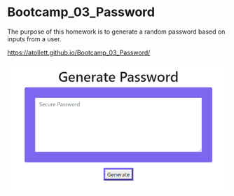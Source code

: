 # Bootcamp_03_Password

The purpose of this homework is to generate a random password based on inputs from a user.

https://atollett.github.io/Bootcamp_03_Password/

![Image of PW](https://github.com/atollett/Bootcamp_03_Password/blob/658ce4329482e7fb28cb5c3bb003fdbbc23fccd3/Assets/PW.PNG)
